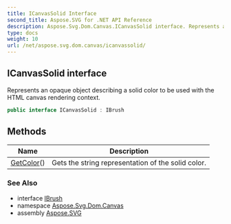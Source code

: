 ```yaml
---
title: ICanvasSolid Interface
second_title: Aspose.SVG for .NET API Reference
description: Aspose.Svg.Dom.Canvas.ICanvasSolid interface. Represents an opaque object describing a solid color to be used with the HTML canvas rendering context
type: docs
weight: 10
url: /net/aspose.svg.dom.canvas/icanvassolid/
---
```

## ICanvasSolid interface

Represents an opaque object describing a solid color to be used with the HTML canvas rendering context.

```csharp
public interface ICanvasSolid : IBrush
```

## Methods

| Name | Description |
| --- | --- |
| [GetColor](../../aspose.svg.dom.canvas/icanvassolid/getcolor/)() | Gets the string representation of the solid color. |

### See Also

* interface [IBrush](../../aspose.svg.drawing/ibrush/)
* namespace [Aspose.Svg.Dom.Canvas](../../aspose.svg.dom.canvas/)
* assembly [Aspose.SVG](../../)
